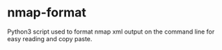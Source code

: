 # nmap-format
Python3 script used to format nmap xml output on the command line for easy reading and copy paste.
